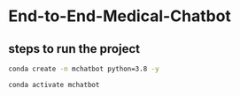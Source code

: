 # End-to-End-Medical-Chatbot

## steps to run the project 

```bash
conda create -n mchatbot python=3.8 -y
```

```bash
conda activate mchatbot
```
